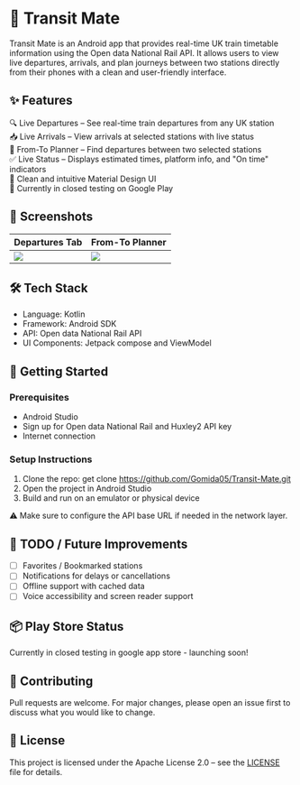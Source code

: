 🚆 Transit Mate
===============

Transit Mate is an Android app that provides real-time UK train timetable information using the Open data National Rail API. It allows users to view live departures, arrivals, and plan journeys between two stations directly from their phones with a clean and user-friendly interface.

✨ Features
-----------

🔍 Live Departures – See real-time train departures from any UK station  
📥 Live Arrivals – View arrivals at selected stations with live status  
🔁 From-To Planner – Find departures between two selected stations  
✅ Live Status – Displays estimated times, platform info, and "On time" indicators  
🔧 Clean and intuitive Material Design UI  
📲 Currently in closed testing on Google Play  

📱 Screenshots
--------------
| Departures Tab                                             | From-To Planner                                   |
|------------------------------------------------------------|---------------------------------------------------|
| <img src="https://play-lh.googleusercontent.com/4lQ0CTBpxldQbxKfnpNnu4qL0qqv7iTZa2lTocTbdvYwun0ct56n0sWyz2tbKSMu-ysY=w1052-h592-rw"/> | <img src="TransitMate screenshots/from to.webp"/> |

🛠️ Tech Stack
--------------

- Language: Kotlin
- Framework: Android SDK
- API: Open data National Rail API
- UI Components: Jetpack compose and ViewModel

🚀 Getting Started
------------------

### Prerequisites

- Android Studio
- Sign up for Open data National Rail and Huxley2 API key
- Internet connection

### Setup Instructions

1. Clone the repo: get clone https://github.com/Gomida05/Transit-Mate.git
2. Open the project in Android Studio  
3. Build and run on an emulator or physical device  

⚠️ Make sure to configure the API base URL if needed in the network layer.

🧩 TODO / Future Improvements
------------------------------

- [ ] Favorites / Bookmarked stations  
- [ ] Notifications for delays or cancellations  
- [ ] Offline support with cached data
- [ ] Voice accessibility and screen reader support  

📦 Play Store Status
---------------------

Currently in closed testing in google app store - launching soon!

🤝 Contributing
----------------

Pull requests are welcome. For major changes, please open an issue first to discuss what you would like to change.

📄 License
-----------
This project is licensed under the Apache License 2.0 – see the [LICENSE](https://github.com/Gomida05/TransitMate/blob/main/LICENSE) file for details.
